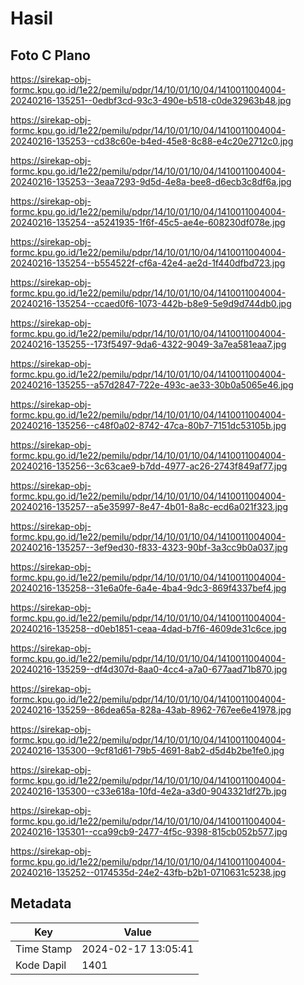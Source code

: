# Hasil

## Foto C Plano

https://sirekap-obj-formc.kpu.go.id/1e22/pemilu/pdpr/14/10/01/10/04/1410011004004-20240216-135251--0edbf3cd-93c3-490e-b518-c0de32963b48.jpg

https://sirekap-obj-formc.kpu.go.id/1e22/pemilu/pdpr/14/10/01/10/04/1410011004004-20240216-135253--cd38c60e-b4ed-45e8-8c88-e4c20e2712c0.jpg

https://sirekap-obj-formc.kpu.go.id/1e22/pemilu/pdpr/14/10/01/10/04/1410011004004-20240216-135253--3eaa7293-9d5d-4e8a-bee8-d6ecb3c8df6a.jpg

https://sirekap-obj-formc.kpu.go.id/1e22/pemilu/pdpr/14/10/01/10/04/1410011004004-20240216-135254--a5241935-1f6f-45c5-ae4e-608230df078e.jpg

https://sirekap-obj-formc.kpu.go.id/1e22/pemilu/pdpr/14/10/01/10/04/1410011004004-20240216-135254--b554522f-cf6a-42e4-ae2d-1f440dfbd723.jpg

https://sirekap-obj-formc.kpu.go.id/1e22/pemilu/pdpr/14/10/01/10/04/1410011004004-20240216-135254--ccaed0f6-1073-442b-b8e9-5e9d9d744db0.jpg

https://sirekap-obj-formc.kpu.go.id/1e22/pemilu/pdpr/14/10/01/10/04/1410011004004-20240216-135255--173f5497-9da6-4322-9049-3a7ea581eaa7.jpg

https://sirekap-obj-formc.kpu.go.id/1e22/pemilu/pdpr/14/10/01/10/04/1410011004004-20240216-135255--a57d2847-722e-493c-ae33-30b0a5065e46.jpg

https://sirekap-obj-formc.kpu.go.id/1e22/pemilu/pdpr/14/10/01/10/04/1410011004004-20240216-135256--c48f0a02-8742-47ca-80b7-7151dc53105b.jpg

https://sirekap-obj-formc.kpu.go.id/1e22/pemilu/pdpr/14/10/01/10/04/1410011004004-20240216-135256--3c63cae9-b7dd-4977-ac26-2743f849af77.jpg

https://sirekap-obj-formc.kpu.go.id/1e22/pemilu/pdpr/14/10/01/10/04/1410011004004-20240216-135257--a5e35997-8e47-4b01-8a8c-ecd6a021f323.jpg

https://sirekap-obj-formc.kpu.go.id/1e22/pemilu/pdpr/14/10/01/10/04/1410011004004-20240216-135257--3ef9ed30-f833-4323-90bf-3a3cc9b0a037.jpg

https://sirekap-obj-formc.kpu.go.id/1e22/pemilu/pdpr/14/10/01/10/04/1410011004004-20240216-135258--31e6a0fe-6a4e-4ba4-9dc3-869f4337bef4.jpg

https://sirekap-obj-formc.kpu.go.id/1e22/pemilu/pdpr/14/10/01/10/04/1410011004004-20240216-135258--d0eb1851-ceaa-4dad-b7f6-4609de31c6ce.jpg

https://sirekap-obj-formc.kpu.go.id/1e22/pemilu/pdpr/14/10/01/10/04/1410011004004-20240216-135259--df4d307d-8aa0-4cc4-a7a0-677aad71b870.jpg

https://sirekap-obj-formc.kpu.go.id/1e22/pemilu/pdpr/14/10/01/10/04/1410011004004-20240216-135259--86dea65a-828a-43ab-8962-767ee6e41978.jpg

https://sirekap-obj-formc.kpu.go.id/1e22/pemilu/pdpr/14/10/01/10/04/1410011004004-20240216-135300--9cf81d61-79b5-4691-8ab2-d5d4b2be1fe0.jpg

https://sirekap-obj-formc.kpu.go.id/1e22/pemilu/pdpr/14/10/01/10/04/1410011004004-20240216-135300--c33e618a-10fd-4e2a-a3d0-9043321df27b.jpg

https://sirekap-obj-formc.kpu.go.id/1e22/pemilu/pdpr/14/10/01/10/04/1410011004004-20240216-135301--cca99cb9-2477-4f5c-9398-815cb052b577.jpg

https://sirekap-obj-formc.kpu.go.id/1e22/pemilu/pdpr/14/10/01/10/04/1410011004004-20240216-135252--0174535d-24e2-43fb-b2b1-0710631c5238.jpg


## Metadata

| Key        | Value               |
| ---------- | ------------------- |
| Time Stamp | 2024-02-17 13:05:41 |
| Kode Dapil | 1401                |



